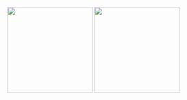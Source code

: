 <a href="https://github.com/anuraghazra/github-readme-stats">
  <img align="left" height=200px src="https://github-readme-stats.vercel.app/api?username=kara9renai&count_private=true&theme=synthwave" />
</a>
<a href="https://github.com/anuraghazra/github-readme-stats">
  <img align="left" height=200px src="https://github-readme-stats.vercel.app/api/top-langs/?username=kara9renai" />
</a>
<!--
**kara9renai/kara9renai** is a ✨ _special_ ✨ repository because its `README.md` (this file) appears on your GitHub profile.

Here are some ideas to get you started:

- 🔭 I’m currently working on ...
- 🌱 I’m currently learning ...
- 👯 I’m looking to collaborate on ...
- 🤔 I’m looking for help with ...
- 💬 Ask me about ...
- 📫 How to reach me: ...
- 😄 Pronouns: ...
- ⚡ Fun fact: ...
-->
